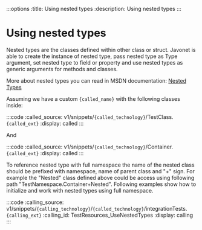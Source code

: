 :::options
:title: Using nested types
:description: Using nested types
:::

# Using nested types

Nested types are the classes defined within other class or struct. Javonet is able to create the instance of nested type, pass nested type as Type argument, set nested type to field or property and use nested types as generic arguments for methods and classes.  
  
More about nested types you can read in MSDN documentation: [Nested Types](http://msdn.microsoft.com/en-us/library/ms173120.aspx)  
  
Assuming we have a custom `{called_name}` with the following classes inside:

:::code 
:called_source: v1/snippets/`{called_technology}`/TestClass.`{called_ext}`
:display: called
:::

And

:::code 
:called_source: v1/snippets/`{called_technology}`/Container.`{called_ext}`
:display: called
:::

To reference nested type with full namespace the name of the nested class should be prefixed with namespace, name of parent class and "+" sign. For example the "Nested" class defined above could be access using following path "TestNamespace.Container+Nested". Following examples show how to initialize and work with nested types using full namespace.  
  
:::code
:calling_source: v1/snippets/`{calling_technology}`/`{called_technology}`/integrationTests.`{calling_ext}`
:calling_id: TestResources_UseNestedTypes
:display: calling
:::

